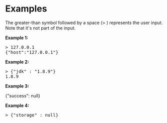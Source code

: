 # Examples

The greater-than symbol followed by a space (> ) represents the user input. Note that it's not part of the input.

<b>Example 1:</b>
<pre>
> <host>127.0.0.1</host>
{"host":"127.0.0.1"}
</pre>

<b>Example 2:</b>
<pre>
> {"jdk" : "1.8.9"}
<jdk>1.8.9</jdk>
</pre>

<b>Example 3:</b>
</pre>
> <success/>
{"success": null}
</pre>

<b>Example 4:</b>
<pre>
> {"storage" : null}
<storage/>
</pre>